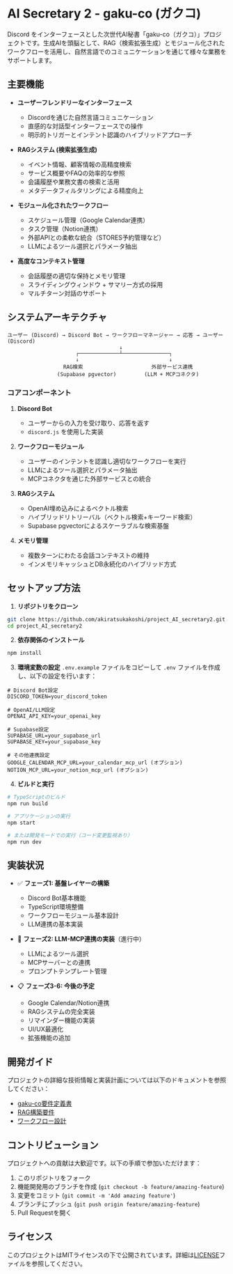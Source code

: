 # AI Secretary 2 - gaku-co (ガクコ)

Discord をインターフェースとした次世代AI秘書「gaku-co（ガクコ）」プロジェクトです。生成AIを頭脳として、RAG（検索拡張生成）とモジュール化されたワークフローを活用し、自然言語でのコミュニケーションを通じて様々な業務をサポートします。

## 主要機能

- **ユーザーフレンドリーなインターフェース**
  - Discordを通じた自然言語コミュニケーション
  - 直感的な対話型インターフェースでの操作
  - 明示的トリガーとインテント認識のハイブリッドアプローチ

- **RAGシステム (検索拡張生成)**
  - イベント情報、顧客情報の高精度検索
  - サービス概要やFAQの効率的な参照
  - 会議履歴や業務文書の検索と活用
  - メタデータフィルタリングによる精度向上

- **モジュール化されたワークフロー**
  - スケジュール管理（Google Calendar連携）
  - タスク管理（Notion連携）
  - 外部APIとの柔軟な統合（STORES予約管理など）
  - LLMによるツール選択とパラメータ抽出

- **高度なコンテキスト管理**
  - 会話履歴の適切な保持とメモリ管理
  - スライディングウィンドウ + サマリー方式の採用
  - マルチターン対話のサポート

## システムアーキテクチャ

```
ユーザー (Discord) → Discord Bot → ワークフローマネージャー → 応答 → ユーザー (Discord)
                                    ↓
                      ┌─────────────┴───────────────┐
                      ↓                             ↓
                  RAG検索                      外部サービス連携
                (Supabase pgvector)         (LLM + MCPコネクタ)
```

### コアコンポーネント

1. **Discord Bot**
   - ユーザーからの入力を受け取り、応答を返す
   - `discord.js` を使用した実装

2. **ワークフローモジュール**
   - ユーザーのインテントを認識し適切なワークフローを実行
   - LLMによるツール選択とパラメータ抽出
   - MCPコネクタを通じた外部サービスとの統合

3. **RAGシステム**
   - OpenAI埋め込みによるベクトル検索
   - ハイブリッドリトリーバル（ベクトル検索+キーワード検索）
   - Supabase pgvectorによるスケーラブルな検索基盤

4. **メモリ管理**
   - 複数ターンにわたる会話コンテキストの維持
   - インメモリキャッシュとDB永続化のハイブリッド方式

## セットアップ方法

1. **リポジトリをクローン**
```bash
git clone https://github.com/akiratsukakoshi/project_AI_secretary2.git
cd project_AI_secretary2
```

2. **依存関係のインストール**
```bash
npm install
```

3. **環境変数の設定**
`.env.example` ファイルをコピーして `.env` ファイルを作成し、以下の設定を行います：
```
# Discord Bot設定
DISCORD_TOKEN=your_discord_token

# OpenAI/LLM設定
OPENAI_API_KEY=your_openai_key

# Supabase設定
SUPABASE_URL=your_supabase_url
SUPABASE_KEY=your_supabase_key

# その他連携設定
GOOGLE_CALENDAR_MCP_URL=your_calendar_mcp_url (オプション)
NOTION_MCP_URL=your_notion_mcp_url (オプション)
```

4. **ビルドと実行**
```bash
# TypeScriptのビルド
npm run build

# アプリケーションの実行
npm start

# または開発モードでの実行（コード変更監視あり）
npm run dev
```

## 実装状況

- ✅ **フェーズ1: 基盤レイヤーの構築**
  - Discord Bot基本機能
  - TypeScript環境整備
  - ワークフローモジュール基本設計
  - LLM連携の基本実装

- 🔄 **フェーズ2: LLM-MCP連携の実装**（進行中）
  - LLMによるツール選択
  - MCPサーバーとの連携
  - プロンプトテンプレート管理

- 📋 **フェーズ3-6: 今後の予定**
  - Google Calendar/Notion連携
  - RAGシステムの完全実装
  - リマインダー機能の実装
  - UI/UX最適化
  - 拡張機能の追加

## 開発ガイド

プロジェクトの詳細な技術情報と実装計画については以下のドキュメントを参照してください：

- [gaku-co要件定義書](docs/gakuco-requirements.md)
- [RAG構築要件](docs/RAG構築にあたって確認すべき項目.md)
- [ワークフロー設計](docs/ワークフローモジュール開発要件と実装計画v2.0.md)

## コントリビューション

プロジェクトへの貢献は大歓迎です。以下の手順で参加いただけます：

1. このリポジトリをフォーク
2. 機能開発用のブランチを作成 (`git checkout -b feature/amazing-feature`)
3. 変更をコミット (`git commit -m 'Add amazing feature'`)
4. ブランチにプッシュ (`git push origin feature/amazing-feature`)
5. Pull Requestを開く

## ライセンス

このプロジェクトはMITライセンスの下で公開されています。詳細は[LICENSE](LICENSE)ファイルを参照してください。